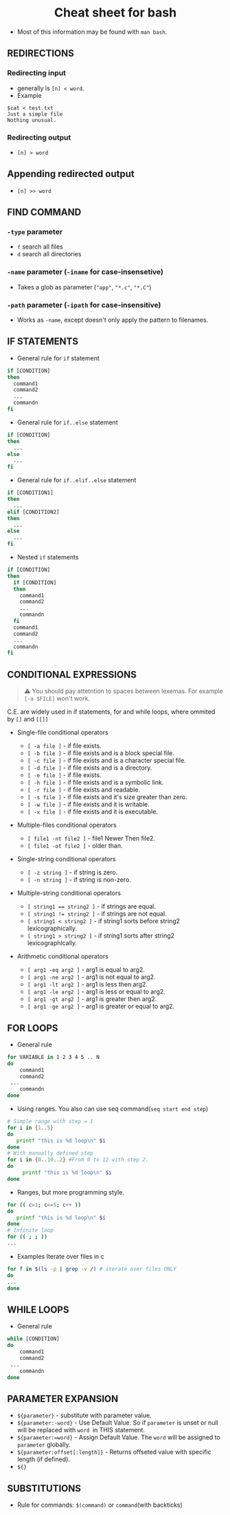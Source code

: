 # <center>Cheat sheet for bash</center>
- Most of this information may be found with `man bash`.

## REDIRECTIONS
### Redirecting input
* generally is `[n] < word`. 
* Example 
```console
$cat < test.txt
Just a simple file
Nothing unusual.
```
### Redirecting output
* `[n] > word`
## Appending redirected output
* `[n] >> word`
## FIND COMMAND

### `-type` parameter
 * `f` search all files 
 * `d` search all directories
 
### `-name` parameter (`-iname` for case-insensetive)
* Takes a glob as parameter (`"app"`, `"*.c"`, `"*.C"`)

### `-path` parameter (`-ipath` for case-insensitive)
* Works as `-name`, except doesn't only apply the pattern to filenames.

## IF STATEMENTS
* General rule for `if` statement
```bash
if [CONDITION]
then
  command1
  command2
  ...
  commandn
fi
```
* General rule for `if..else` statement
```bash
if [CONDITION]
then
  ...
else
  ...
fi
```
* General rule for `if..elif..else` statement
```bash
if [CONDITION1]
then
  ...
elif [CONDITION2]
then
  ... 
else
  ...
fi
```
* Nested `if` statements
```bash
if [CONDITION]
then
  if [CONDITION]
  then
    command1
    command2
    ...
    commandn
  fi
  command1
  command2
  ...
  commandn
fi
```
## CONDITIONAL EXPRESSIONS
> :warning: You should pay attetntion to spaces between lexemas. For example `[-a $FILE]` won't work.  

C.E. are widely used in if statements, for and while loops, where ommited by `[]` and `[[]]`
* Single-file conditional operators
  * `[ -a file ]` - if file exists.
  * `[ -b file ]` - if file exists and is a block special file.
  * `[ -c file ]` - if file exists and is a character special file.
  * `[ -d file ]` - if file exists and is a directory.
  * `[ -e file ]` - if file exists.
  * `[ -h file ]` - if file exists and is a symbolic link.
  * `[ -r file ]` - if file exists and readable.
  * `[ -s file ]` - if file exists and it's size greater than zero.
  * `[ -w file ]` - if file exists and it is writable.
  * `[ -x file ]` - if file exists and it is executable.
  
* Multiple-files conditional operators
  * `[ file1 -nt file2 ]` - file1 Newer Then file2.
  * `[ file1 -ot file2 ]` - older than.
  
* Single-string conditional operators
  * `[ -z string ]` - if string is zero.
  * `[ -n string ]` - if string is non-zero.
  
* Multiple-string conditional operators
  * `[ string1 == string2 ]` - if strings are equal.
  * `[ string1 != string2 ]` - if strings are not equal.
  * `[ string1 < string2 ]` - if string1 sorts before string2 lexicographically.
  * `[ string1 > string2 ]` - if string1 sorts after string2 lexicographically.
  
* Arithmetic conditional operators
  * `[ arg1 -eq arg2 ]` - arg1 is equal to arg2.
  * `[ arg1 -ne arg2 ]` - arg1 is not equal to arg2.
  * `[ arg1 -lt arg2 ]` - arg1 is less then arg2.
  * `[ arg1 -le arg2 ]` - arg1 is less or equal to arg2.
  * `[ arg1 -gt arg2 ]` - arg1 is greater then arg2.
  * `[ arg1 -ge arg2 ]` - arg1 is greater or equal to arg2.
    
## FOR LOOPS
* General rule
```bash
for VARIABLE in 1 2 3 4 5 .. N
do
	command1
	command2
 ...
	commandn
done
```
* Using ranges. You also can use seq command(`seq start end step`)
```bash
# Simple range with step = 1 
for i in {1..5}
do
   printf "this is %d loop\n" $i
done
# With manually defined step
for i in {0..10..2} #From 0 to 12 with step 2.
do 
     printf "this is %d loop\n" $i 
done
```
* Ranges, but more programming style.
```bash
for (( c=1; c<=5; c++ ))
do  
   printf "this is %d loop\n" $i
done
# Infinite loop
for (( ; ; ))
...
```
* Examples
Iterate over files in c
```bash
for f in $(ls -p | grep -v /) # iterate over files ONLY
do
...
done 
```
## WHILE LOOPS
* General rule
```bash
while [CONDITION]
do
	command1
	command2
 ...
	commandn
done
```
## PARAMETER EXPANSION
* `${parameter}` - substitute with parameter value. 
* `${parameter:-word}` - Use Default Value. So if `parameter` is unset or null will be replaced with `word `in THIS statement.
* `${parameter:=word}` - Assign Default Value. The `word` will be assigned to `parameter` globally. 
* `${parameter:offset[:length]}` - Returns offseted value with specific length (if defined).
* `${}`
## SUBSTITUTIONS
* Rule for commands: `$(command)` or `command`(with backticks)
